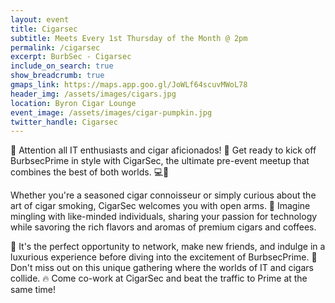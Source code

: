 ```yaml
---
layout: event
title: Cigarsec
subtitle: Meets Every 1st Thursday of the Month @ 2pm
permalink: /cigarsec
excerpt: BurbSec - Cigarsec
include_on_search: true
show_breadcrumb: true
gmaps_link: https://maps.app.goo.gl/JoWLf64scuvMWoL78
header_img: /assets/images/cigars.jpg
location: Byron Cigar Lounge
event_image: /assets/images/cigar-pumpkin.jpg
twitter_handle: Cigarsec
---
```



🚨 Attention all IT enthusiasts and cigar aficionados! 🚀 Get ready to kick off BurbsecPrime in style with CigarSec, the ultimate pre-event meetup that combines the best of both worlds. 💻🚬

Whether you're a seasoned cigar connoisseur or simply curious about the art of cigar smoking, CigarSec welcomes you with open arms. 🤝 Imagine mingling with like-minded individuals, sharing your passion for technology while savoring the rich flavors and aromas of premium cigars and coffees.

🌟 It's the perfect opportunity to network, make new friends, and indulge in a luxurious experience before diving into the excitement of BurbsecPrime. 🎉 Don't miss out on this unique gathering where the worlds of IT and cigars collide. 🔥 Come co-work at CigarSec and beat the traffic to Prime at the same time!
